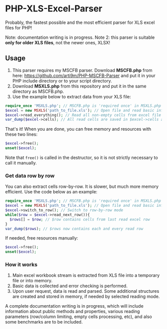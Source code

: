 # PHP-XLS-Excel-Parser
Probably, the fastest possible and the most efficient parser for XLS excel files for PHP!

Note: documentation writing is in progress.
Note 2: this parser is suitable __only for older XLS files__, not the newer ones, XLSX!

## Usage

1. This parser requires my MSCFB parser. Download __MSCFB.php__ from here: https://github.com/arti9m/PHP-MSCFB-Parser and put it in your PHP include directory or to your script directory.
2. Download __MSXLS.php__ from this repository and put it in the same directory as MSCFB.php.
3. Use the example below to extract data from your XLS file:
```PHP
require_once 'MSXLS.php'; // MSCFB.php is 'required once' in MSXLS.php
$excel = new MSXLS('path_to_file.xls'); // Open file and read basic information
$excel->read_everything(); // Read all non-empty cells from excel file
var_dump($excel->cells); // All read cells are saved in $excel->cells as 2-dimmensional array
```

That's it! When you are done, you can free memory and resources with these two lines:
```PHP
$excel->free();
unset($excel);
```
Note that `free()` is called in the destructor, so it is not strictly necessary to call it manually.

### Get data row by row
You can also extract cells row-by-row. It is slower, but much more memory efficient.
Use the code below as an example:
```PHP
require_once 'MSXLS.php'; // MSCFB.php is 'required once' in MSXLS.php
$excel = new MSXLS('path_to_file.xls'); // Open file and read basic information
$excel->switch_to_row(); // Switch to row-by-row mode
while($row = $excel->read_next_row()){
  $rows[] = $row; // $row contains cells from last read excel row
}
var_dump($rows); // $rows now contains each and every read row
```
If needed, free resources manually:
```PHP
$excel->free();
unset($excel);
```

### How it works
1. Main excel workbook stream is extracted from XLS file into a temporary file or into memory.
2. Basic data is collected and error checking is performed.
3. Upon user request, data is read and parsed. Some additional structures are created and stored in memory, if needed by selected reading mode.

A complete documentation writing is in progress, which will include information about public methods and properties, various reading parameters (row/column limiting, empty cells processing, etc), and also some benchmarks are to be included.
